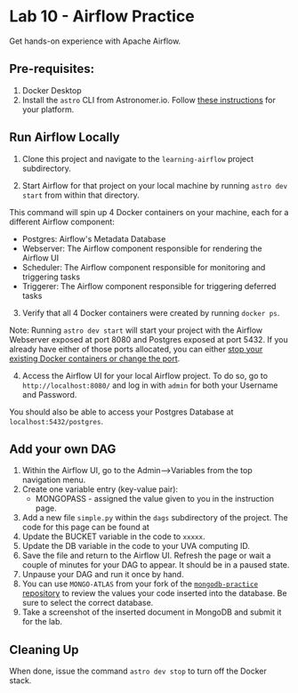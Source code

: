 # Lab 10 - Airflow Practice

Get hands-on experience with Apache Airflow.

## Pre-requisites:

1. Docker Desktop
2. Install the `astro` CLI from Astronomer.io. Follow [these instructions](https://www.astronomer.io/docs/astro/cli/install-cli/) for your platform.

## Run Airflow Locally

1. Clone this project and navigate to the `learning-airflow` project subdirectory.

2. Start Airflow for that project on your local machine by running `astro dev start` from within that directory.

This command will spin up 4 Docker containers on your machine, each for a different Airflow component:

- Postgres: Airflow's Metadata Database
- Webserver: The Airflow component responsible for rendering the Airflow UI
- Scheduler: The Airflow component responsible for monitoring and triggering tasks
- Triggerer: The Airflow component responsible for triggering deferred tasks

3. Verify that all 4 Docker containers were created by running `docker ps`.

Note: Running `astro dev start` will start your project with the Airflow Webserver exposed at port 8080 and Postgres exposed at port 5432. If you already have either of those ports allocated, you can either [stop your existing Docker containers or change the port](https://docs.astronomer.io/astro/test-and-troubleshoot-locally#ports-are-not-available).

4. Access the Airflow UI for your local Airflow project. To do so, go to `http://localhost:8080/` and log in with `admin` for both your Username and Password.

You should also be able to access your Postgres Database at `localhost:5432/postgres`.

## Add your own DAG

1. Within the Airflow UI, go to the Admin-->Variables from the top navigation menu.
2. Create one variable entry (key-value pair):
    - MONGOPASS - assigned the value given to you in the instruction page.
3. Add a new file `simple.py` within the `dags` subdirectory of the project. The code for this page can be found at
4. Update the BUCKET variable in the code to `xxxxx`.
5. Update the DB variable in the code to your UVA computing ID.
6. Save the file and return to the Airflow UI. Refresh the page or wait a couple of minutes for your DAG to appear. It should be in a paused state.
7. Unpause your DAG and run it once by hand.
8. You can use `MONGO-ATLAS` from your fork of the [`mongodb-practice` repository](https://github.com/nmagee/mongodb-practice/) to review the values your code inserted into the database. Be sure to select the correct database.
9. Take a screenshot of the inserted document in MongoDB and submit it for the lab.

## Cleaning Up

When done, issue the command `astro dev stop` to turn off the Docker stack.

